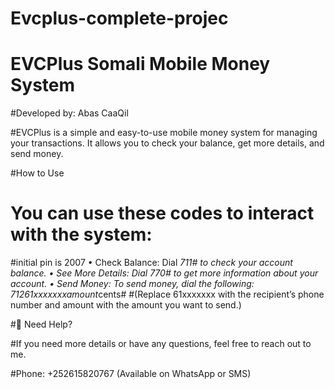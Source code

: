 # Evcplus-complete-projec
# EVCPlus Somali Mobile Money System

#Developed by: Abas CaaQil

#EVCPlus is a simple and easy-to-use mobile money system for managing your transactions. It allows you to check your balance, get more details, and send money.

#How to Use

# You can use these codes to interact with the system:
#initial pin is 2007
	•	Check Balance:
Dial *711# to check your account balance.
	•	See More Details:
Dial *770# to get more information about your account.
	•	Send Money:
To send money, dial the following:
*712*61xxxxxxx*amount*cents#
#(Replace 61xxxxxxx with the recipient’s phone number and amount with the amount you want to send.)


#💬 Need Help?

#If you need more details or have any questions, feel free to reach out to me.

#Phone: +252615820767 (Available on WhatsApp or SMS)
